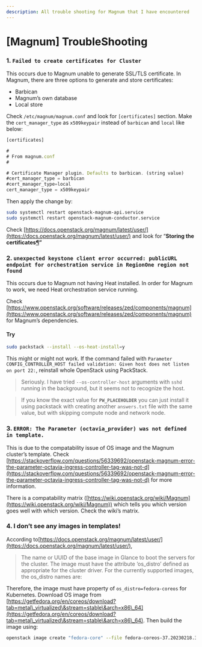 ```yaml
---
description: All trouble shooting for Magnum that I have encountered
---
```


# \[Magnum] TroubleShooting

### 1. `Failed to create certificates for Cluster`

This occurs due to Magnum unable to generate SSL/TLS certificate. In Magnum, there are three options to generate and store certificates:

* Barbican
* Magnum’s own database
* Local store

Check `/etc/magnum/magnum.conf` and look for `[certificates]` section. Make the `cert_manager_type` as `x509keypair` instead of `barbican` and `local` like below:

```jsx
[certificates]

#
# From magnum.conf
#

# Certificate Manager plugin. Defaults to barbican. (string value)
#cert_manager_type = barbican
#cert_manager_type=local
cert_manager_type = x509keypair
```

Then apply the change by:

```bash
sudo systemctl restart openstack-magnum-api.service
sudo systemctl restart openstack-magnum-conductor.service
```

Check [https://docs.openstack.org/magnum/latest/user/](https://docs.openstack.org/magnum/latest/user/) and look for “**Storing the certificates**[**¶**](https://docs.openstack.org/magnum/latest/user/#storing-the-certificates)**”**

### 2. `unexpected keystone client error occurred: publicURL endpoint for orchestration service in RegionOne region not found`

This occurs due to Magnum not having Heat installed. In order for Magnum to work, we need Heat orchestration service running.

Check [https://www.openstack.org/software/releases/zed/components/magnum](https://www.openstack.org/software/releases/zed/components/magnum) for Magnum’s dependencies.

#### Try

```bash
sudo packstack --install --os-heat-install=y
```

This might or might not work. If the command failed with `Parameter CONFIG_CONTROLLER_HOST failed validation: Given host does not listen on port 22:`, reinstall whole OpenStack using PackStack.

> &#x20;Seriously. I have tried `--os-controller-host` arguments with `sshd` running in the background, but it seems not to recognize the host.

> If you know the exact value for **`PW_PLACEHOLDER`** you can just install it using packstack with creating another `answers.txt` file with the same value, but with skipping compute node and network node.

### 3. `ERROR: The Parameter (octavia_provider) was not defined in template.`

This is due to the compatability issue of OS image and the Magnum cluster’s template. Check [https://stackoverflow.com/questions/56339692/openstack-magnum-error-the-parameter-octavia-ingress-controller-tag-was-not-d](https://stackoverflow.com/questions/56339692/openstack-magnum-error-the-parameter-octavia-ingress-controller-tag-was-not-d) for more information.

There is a compatability matrix ([https://wiki.openstack.org/wiki/Magnum](https://wiki.openstack.org/wiki/Magnum)) which tells you which version goes well with which version. Check the wiki’s matrix.

### 4. I don’t see any images in templates!

According to[https://docs.openstack.org/magnum/latest/user/](https://docs.openstack.org/magnum/latest/user/),

> The name or UUID of the base image in Glance to boot the servers for the cluster. The image must have the attribute ‘os\_distro’ defined as appropriate for the cluster driver. For the currently supported images, the os\_distro names are:

Therefore, the image must have property of `os_distro=fedora-coreos` for Kubernetes. Download OS image from [https://getfedora.org/en/coreos/download?tab=metal\_virtualized\&stream=stable\&arch=x86\_64](https://getfedora.org/en/coreos/download?tab=metal\_virtualized\&stream=stable\&arch=x86\_64). Then build the image using:

```bash
openstack image create "fedora-core" --file fedora-coreos-37.20230218.3.0-qemu.x86_64.qcow2.xz --disk-format qcow2 --container-format bare --public --property os_distro=fedora-coreos
```
